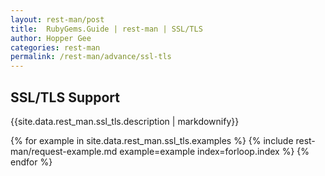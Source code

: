 ```yaml
---
layout: rest-man/post
title:  RubyGems.Guide | rest-man | SSL/TLS
author: Hopper Gee
categories: rest-man
permalink: /rest-man/advance/ssl-tls
---
```


<div class="post">
  <h2 class="title">SSL/TLS Support</h2>

  <div class="post-desc">
    {{site.data.rest_man.ssl_tls.description | markdownify}}
  </div>

  {% for example in site.data.rest_man.ssl_tls.examples %}
    {% include rest-man/request-example.md example=example index=forloop.index %}
  {% endfor %}
</div>
